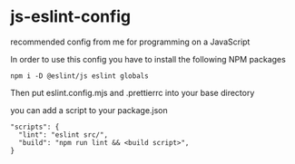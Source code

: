 # js-eslint-config
recommended config from me for programming on a JavaScript

In order to use this config you have to install the following NPM packages
```
npm i -D @eslint/js eslint globals
```

Then put eslint.config.mjs and .prettierrc into your base directory

you can add a script to your package.json
```
"scripts": {
  "lint": "eslint src/",
  "build": "npm run lint && <build script>",
}
```
